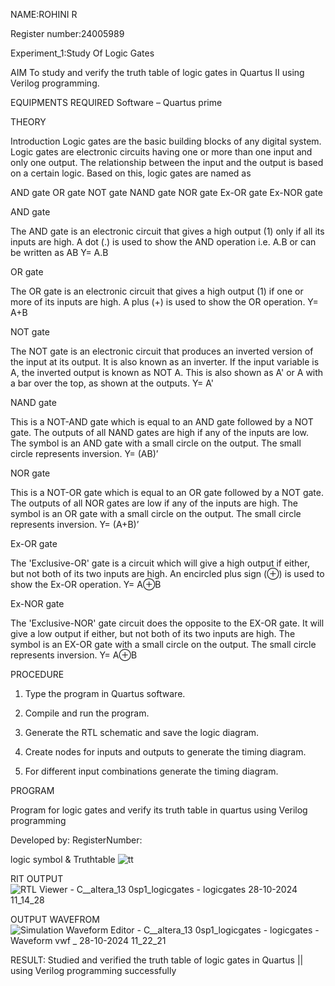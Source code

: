 NAME:ROHINI R

Register  number:24005989

Experiment_1:Study Of Logic Gates

AIM
To study and verify the truth table of logic gates in Quartus II using Verilog programming.

EQUIPMENTS REQUIRED
Software – Quartus prime 

THEORY

Introduction Logic gates are the basic building blocks of any digital system. Logic gates are electronic circuits having one or more than one input and only one output. The relationship between the input and the output is based on a certain logic. Based on this, logic gates are named as

AND gate OR gate NOT gate NAND gate NOR gate Ex-OR gate Ex-NOR gate

AND gate

The AND gate is an electronic circuit that gives a high output (1) only if all its inputs are high. A dot (.) is used to show the AND operation i.e. A.B or can be written as AB
Y= A.B

OR gate

The OR gate is an electronic circuit that gives a high output (1) if one or more of its inputs are high. A plus (+) is used to show the OR operation.
Y= A+B

NOT gate

The NOT gate is an electronic circuit that produces an inverted version of the input at its output. It is also known as an inverter. If the input variable is A, the inverted output is known as NOT A. This is also shown as A' or A with a bar over the top, as shown at the outputs.
Y= A'

NAND gate

This is a NOT-AND gate which is equal to an AND gate followed by a NOT gate. The outputs of all NAND gates are high if any of the inputs are low. The symbol is an AND gate with a small circle on the output. The small circle represents inversion.
Y= (AB)’

NOR gate

This is a NOT-OR gate which is equal to an OR gate followed by a NOT gate. The outputs of all NOR gates are low if any of the inputs are high. The symbol is an OR gate with a small circle on the output. The small circle represents inversion.
Y= (A+B)’

Ex-OR gate

The 'Exclusive-OR' gate is a circuit which will give a high output if either, but not both of its two inputs are high. An encircled plus sign (⊕) is used to show the Ex-OR operation.
Y= A⊕B

Ex-NOR gate

The 'Exclusive-NOR' gate circuit does the opposite to the EX-OR gate. It will give a low output if either, but not both of its two inputs are high. The symbol is an EX-OR gate with a small circle on the output. The small circle represents inversion.
Y= A⊕B

PROCEDURE
1.	Type the program in Quartus software.

2.	Compile and run the program.

3.	Generate the RTL schematic and save the logic diagram.

4.	Create nodes for inputs and outputs to generate the timing diagram.

5.	For different input combinations generate the timing diagram.



PROGRAM

Program for logic gates and verify its truth table in quartus using Verilog programming

 Developed by: RegisterNumber: 
 
logic symbol & Truthtable
![tt](https://github.com/user-attachments/assets/c96522c3-485d-410a-9eb7-9a6fbbb35886)

RIT OUTPUT
![RTL Viewer - C__altera_13 0sp1_logicgates - logicgates 28-10-2024 11_14_28](https://github.com/user-attachments/assets/15582897-1aa2-4119-bb3b-3eef5b7e25e1)

OUTPUT WAVEFROM
![Simulation Waveform Editor - C__altera_13 0sp1_logicgates - logicgates -  Waveform vwf _ 28-10-2024 11_22_21](https://github.com/user-attachments/assets/ee8619cc-7a36-4cc7-9d39-1c0101305bc2)

RESULT: Studied and verified the truth table of logic gates in Quartus || using Verilog programming successfully


